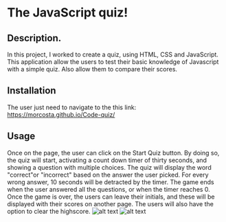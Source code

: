 # The JavaScript quiz!

## Description.
In this project, I worked to create a quiz, using HTML, CSS and JavaScript. This application allow the users to test their basic knowledge of Javascript with a simple quiz. 
Also allow them to compare their scores.

## Installation
The user just need to navigate to the this link: https://morcosta.github.io/Code-quiz/

## Usage
Once on the page, the user can click on the Start Quiz button. By doing so, the quiz will start, activating a count down timer of thirty seconds, and showing a question
with multiple choices. The quiz will display the word "correct"or "incorrect" based on the answer the user picked. For every wrong answer, 10 seconds will be detracted by
the timer. The game ends when the user answered all the questions, or when the timer reaches 0.
Once the game is over, the users can leave their initials, and these will be displayed with their scores on another page. The users will also have the option to clear the highscore.
![alt text](/images/Quiz.png)
![alt text](/images/Highscores.png)


